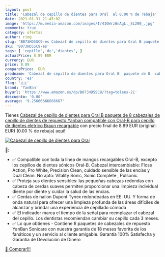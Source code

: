 ```yaml
---
layout: post
title: 'Cabezal de cepillo de dientes para Oral  al 0.00 % de rebaja'
date: 2021-01-31 21:45:02
image: 'https://m.media-amazon.com/images/I/41GWrz6nAgL._SL200_.jpg'
comments: true
category: ofertas
author: ring
slug: 'B073HD5SC9-es Cabezal de cepillo de dientes para Oral B paquete de 8...'
sku: 'B073HD5SC9-es'
tags: [ 'cepillo','de','dientes', ]
actualPrice: 8.89 EUR
currency: EUR
price: 8.89
comparePrice:  EUR
prodname: 'Cabezal de cepillo de dientes para Oral B  paquete de 8  cabezales de cepillo de dientes de repuesto Yanban  compatible con Oral-B  para cepillo de dientes eletrico Braun recargable'
country: 'es'
flag: '🇪🇸'
brand: 'YanBan'
buyurl: 'https://www.amazon.es/dp/B073HD5SC9/?tag=tolees-21'
descuento: '0.00'
average: '9.25666666666667'
---
```


Tienes [Cabezal de cepillo de dientes para Oral B  paquete de 8  cabezales de cepillo de dientes de repuesto Yanban  compatible con Oral-B  para cepillo de dientes eletrico Braun recargable](https://www.amazon.es/dp/B073HD5SC9/?tag=tolees-21) con precio final de  8.89 EUR (original:  EUR) (0.00 %  de rebaja) aqui!

[![Cabezal de cepillo de dientes para Oral ](https://m.media-amazon.com/images/I/41GWrz6nAgL._SL200_.jpg)](https://www.amazon.es/dp/B073HD5SC9/?tag=tolees-21)

🔎:

- ✅ Compatible con toda la línea de mangos recargables Oral-B, excepto los cepillos de dientes sónicos Oral-B. Cabezal intercambiable: Floss Action, Pro White, Precision Clean, cuidado sensible de las encías y Dual Clean. No apto: Vitality Sonic, Sonic Complete , Pulsonic.
- ✅ Proteja sus dientes sensibles: las pequeñas cabezas redondas con cabeza de cerdas suaves permiten proporcionar una limpieza individual diente por diente y cuidar la salud de las encías.
- ✅ Cerdas de nailon Dupont Tynex redondeadas en EE. UU. Y forma de onda natural para ofrecer una limpieza profunda de las áreas difíciles de alcanzar y brindar una experiencia de cepillado cómoda
- ✅ El indicador marca el tiempo de la señal para reemplazar el cabezal del cepillo. Los dentistas recomiendan cambiar su cepillo cada 3 meses.
- ✅ Lo que obtienes - Contiene 8 paquetes de cabezales de repuesto YanBan Sonicare con nuestra garantía de 18 meses favorita de los fanáticos y un servicio al cliente amigable. Garantía 100% Satisfecha y Garantía de Devolución de Dinero

[🛒 Comprar!!!](https://www.amazon.es/dp/B073HD5SC9/?tag=tolees-21)
